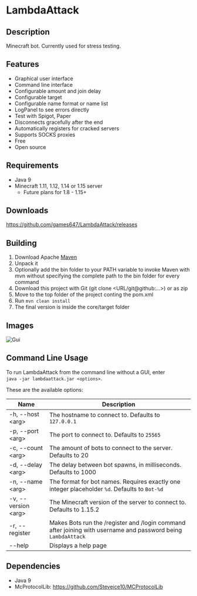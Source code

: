 # LambdaAttack

## Description

Minecraft bot. Currently used for stress testing.

## Features

* Graphical user interface
* Command line interface
* Configurable amount and join delay
* Configurable target
* Configurable name format or name list
* LogPanel to see errors directly
* Test with Spigot, Paper
* Disconnects gracefully after the end
* Automatically registers for cracked servers
* Supports SOCKS proxies
* Free
* Open source

## Requirements

* Java 9
* Minecraft 1.11, 1.12, 1.14 or 1.15 server
  * Future plans for 1.8 - 1.15+

## Downloads

https://github.com/games647/LambdaAttack/releases

## Building

1. Download Apache [Maven](https://maven.apache.org/download.cgi)
2. Unpack it
3. Optionally add the bin folder to your PATH variable to invoke Maven with mvn without specifying the complete path to the bin folder for every command
4. Download this project with Git (git clone <URL/git@github:...>) or as zip
5. Move to the top folder of the project conting the pom.xml
6. Run `mvn clean install`
7. The final version is inside the core/target folder

## Images

![Gui](https://i.imgur.com/6U00ZwA.png)

## Command Line Usage
To run LambdaAttack from the command line without a GUI, enter  
`java -jar lambdaattack.jar <options>`.

These are the available options:

| Name                  | Description                                                                                                   |
|-----------------------|---------------------------------------------------------------------------------------------------------------|
| -h, --host \<arg\>    | The hostname to connect to. Defaults to `127.0.0.1`                                                           |
| -p, --port \<arg\>    | The port to connect to. Defaults to `25565`                                                                   |
| -c, --count \<arg\>   | The amount of bots to connect to the server. Defaults to 20                                                   |
| -d, --delay \<arg\>   | The delay between bot spawns, in milliseconds. Defaults to 1000                                               |
| -n, --name \<arg\>    | The format for bot names. Requires exactly one integer placeholder `%d`. Defaults to `Bot-%d`                 |
| -v, --version \<arg\> | The Minecraft version of the server to connect to. Defaults to 1.15.2                                         |
| -r, --register        | Makes Bots run the /register and /login command after joining with username and password being `LambdaAttack` |
| --help                | Displays a help page                                                                                          |

## Dependencies

* Java 9
* McProtocolLib: https://github.com/Steveice10/MCProtocolLib
